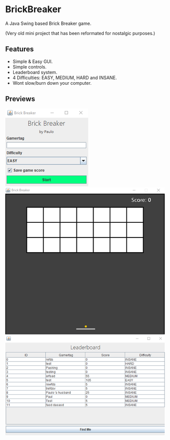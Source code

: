 # BrickBreaker
A Java Swing based Brick Breaker game.

(Very old mini project that has been reformated for nostalgic purposes.)

## Features

* Simple & Easy GUI.
* Simple controls.
* Leaderboard system.
* 4 Difficulties: EASY, MEDIUM, HARD and INSANE.
* Wont slow/burn down your computer.

## Previews
<img src="./.github/preview1.png" alt="1"/>
<br>
<img src="./.github/preview2.png" alt="2"/>
<br>
<img src="./.github/preview3.png" alt="3"/>